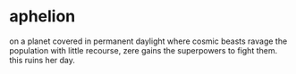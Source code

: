 # aphelion
on a planet covered in permanent daylight where cosmic beasts ravage the population with little recourse, zere gains the superpowers to fight them. this ruins her day.
